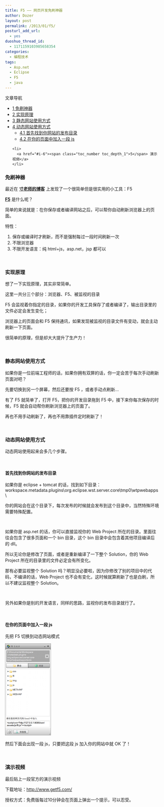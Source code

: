 ```yaml
---
title: F5 —— 网页开发免刷神器
author: Dozer
layout: post
permalink: /2013/01/f5/
posturl_add_url:
  - yes
duoshuo_thread_id:
  - 1171159103985658354
categories:
  - 编程技术
tags:
  - Asp.net
  - Eclipse
  - F5
  - java
---
```

<div id="toc_container" class="no_bullets">
  <p class="toc_title">
    文章导航
  </p>
  
  <ul class="toc_list">
    <li>
      <a href="#i"><span class="toc_number toc_depth_1">1</span> 免刷神器</a>
    </li>
    <li>
      <a href="#i-2"><span class="toc_number toc_depth_1">2</span> 实现原理</a>
    </li>
    <li>
      <a href="#i-3"><span class="toc_number toc_depth_1">3</span> 静态网站使用方式</a>
    </li>
    <li>
      <a href="#i-4"><span class="toc_number toc_depth_1">4</span> 动态网站使用方式</a><ul>
        <li>
          <a href="#i-5"><span class="toc_number toc_depth_2">4.1</span> 首先找到你网站的发布目录</a>
        </li>
        <li>
          <a href="#_js"><span class="toc_number toc_depth_2">4.2</span> 在你的页面中加入一段 js</a>
        </li>
      </ul>
    </li>
    
    <li>
      <a href="#i-6"><span class="toc_number toc_depth_1">5</span> 演示视频</a>
    </li>
  </ul>
</div>

### <span id="i">免刷神器</span>

最近在 <a href="http://island205.com/2012/12/17/f5-v0-0-4-%E5%8F%91%E5%B8%83/" target="_blank"><strong>寸老师的博客</strong></a> 上发现了一个很简单但是很实用的小工具：F5

<a href="http://www.getf5.com/" target="_blank"><strong>F5</strong></a> 是什么呢？

简单的来说就是：在你保存或者编译网站之后，可以帮你自动刷新浏览器上的页面。

特性：

1.  保存或编译时才刷新，而不是强制每过一段时间刷新一次
2.  不限浏览器
3.  不限开发语言：纯 html+js，asp.net，jsp 都可以

<!--more-->

&nbsp;

### <span id="i-2">实现原理</span>

想了一下实现原理，其实非常简单。

这里一共分三个部分：浏览器、F5、被监视的目录

F5 会监视着你指定的目录，如果你的开发工具保存了或者编译了，输出目录里的文件必定会发生变化；

浏览器上的页面会和 F5 保持通讯，如果发现被监视的目录文件有变动，就会主动刷新一下页面。

很简单的原理，但是却大大提升了生产力！

&nbsp;

### <span id="i-3">静态网站使用方式</span>

如果你是一位前端工程师的话，如果你拥有双屏的话，你一定会苦于每次手动刷新页面对吧？

先要切换到另一个屏幕，然后还要按 F5 ，或者手动点刷新…

有了 F5 就简单了，打开 F5，把你的开发目录拖到 F5 中，接下来你每次保存的时候，F5 就会自动帮你刷新浏览器上的页面了。

再也不用手动刷新了，再也不用靠插件定时刷新了！

&nbsp;

### <span id="i-4">动态网站使用方式</span>

动态网站使用起来会多几个步骤。

&nbsp;

#### <span id="i-5">首先找到你网站的发布目录</span>

如果你是 eclipse + tomcat 的话，找到如下目录：workspace\.metadata\.plugins\org.eclipse.wst.server.core\tmp0\wtpwebapps\

你的网站会在这个目录下，每次发布的时候就会发布到这个目录中，当然特殊环境需要特殊配置。

&nbsp;

如果你是 asp.net 的话，你可以直接监视你的 Web Project 所在的目录。里面往往会包含了很多页面和一个 bin 目录，这个 bin 目录中会包含着其他项目编译后的 dll。

所以无论你是修改了页面，或者是重新编译了一下整个 Solution，你的 Web Project 所在的目录里的文件必定会有所变化。

那有必要监视整个 Solution 吗？明显没必要啦，因为你修改了别的项目中的代码，不编译的话，Web Project 也不会有变化，这时候就算刷新了也是白刷，所以不建议监视整个 Solution。

&nbsp;

另外如果你是别的开发语言，同样的思路，监视你的发布目录就行了。

&nbsp;

#### <span id="_js">在你的页面中加入一段 js</span>

先把 F5 切换到动态网站模式

[<img class="alignnone size-medium wp-image-1039" alt="f5" src="/uploads/2013/01/f5-150x300.png" width="150" height="300" />][1]

然后下面会出现一段 js，只要把这段 js 加入你的网站中就 OK 了！

&nbsp;

### <span id="i-6">演示视频</span>

最后贴上一段官方的演示视频



下载地址：<a href="http://www.getf5.com/" target="_blank">http://www.getf5.com/</a>

授权方式：免费版每过10分钟会在页面上弹出一个提示，可以忍受。

 [1]: http://www.dozer.cc/uploads/2013/01/f5.png